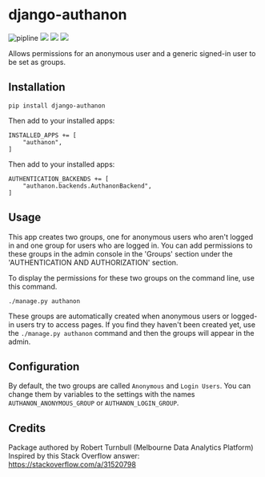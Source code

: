 # django-authanon

![pipline](https://github.com/rbturnbull/django-authanon/actions/workflows/coverage.yml/badge.svg)
[<img src="https://img.shields.io/endpoint?url=https://gist.githubusercontent.com/rbturnbull/49262550cc8b0fb671d46df58de213d4/raw/coverage-badge.json">](<https://rbturnbull.github.io/django-authanon/coverage/>)
[<img src="https://github.com/rbturnbull/django-authanon/actions/workflows/docs.yml/badge.svg">](<https://rbturnbull.github.io/django-authanon/>)
[<img src="https://img.shields.io/badge/code%20style-black-000000.svg">](<https://github.com/psf/black>)

Allows permissions for an anonymous user and a generic signed-in user to be set as groups.

## Installation 

```
pip install django-authanon
```

Then add to your installed apps:
```
INSTALLED_APPS += [
    "authanon",
]
```

Then add to your installed apps:
```
AUTHENTICATION_BACKENDS += [
    "authanon.backends.AuthanonBackend",
]
```

## Usage

This app creates two groups, one for anonymous users who aren't logged in and one group for users who are logged in. You can add permissions to these groups in the admin console in the 'Groups' section under the 'AUTHENTICATION AND AUTHORIZATION' section.

To display the permissions for these two groups on the command line, use this command.
```
./manage.py authanon
```

These groups are automatically created when anonymous users or logged-in users try to access pages. If you find they haven't been created yet, use the `./manage.py authanon` command and then the groups will appear in the admin.

## Configuration
By default, the two groups are called `Anonymous` and `Login Users`. You can change them by variables to the settings with the names `AUTHANON_ANONYMOUS_GROUP` or `AUTHANON_LOGIN_GROUP`.


## Credits
Package authored by Robert Turnbull (Melbourne Data Analytics Platform)
Inspired by this Stack Overflow answer: https://stackoverflow.com/a/31520798

